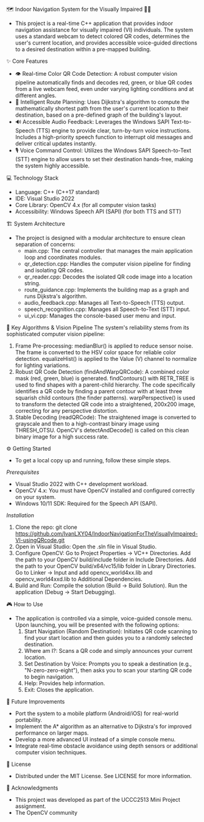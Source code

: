 🗺️ Indoor Navigation System for the Visually Impaired 🧑‍🦯
- This project is a real-time C++ application that provides indoor navigation assistance for visually impaired (VI) individuals. The system uses a standard webcam to detect colored QR codes, determines the user's current location, and provides accessible voice-guided directions to a desired destination within a pre-mapped building.

✨ Core Features
- 👁️ Real-time Color QR Code Detection: A robust computer vision pipeline automatically finds and decodes red, green, or blue QR codes from a live webcam feed, even under varying lighting conditions and at different angles.
- 🧠 Intelligent Route Planning: Uses Dijkstra's algorithm to compute the mathematically shortest path from the user's current location to their destination, based on a pre-defined graph of the building's layout.
- 🔊 Accessible Audio Feedback: Leverages the Windows SAPI Text-to-Speech (TTS) engine to provide clear, turn-by-turn voice instructions. Includes a high-priority speech function to interrupt old messages and deliver critical updates instantly.
- 🎙️ Voice Command Control: Utilizes the Windows SAPI Speech-to-Text (STT) engine to allow users to set their destination hands-free, making the system highly accessible.

💻 Technology Stack
- Language: C++ (C++17 standard)
- IDE: Visual Studio 2022
- Core Library: OpenCV 4.x (for all computer vision tasks)
- Accessibility: Windows Speech API (SAPI) (for both TTS and STT)

🏗️ System Architecture
- The project is designed with a modular architecture to ensure clean separation of concerns:
  - main.cpp: The central controller that manages the main application loop and coordinates modules.
  - qr_detection.cpp: Handles the computer vision pipeline for finding and isolating QR codes.
  - qr_reader.cpp: Decodes the isolated QR code image into a location string.
  - route_guidance.cpp: Implements the building map as a graph and runs Dijkstra's algorithm.
  - audio_feedback.cpp: Manages all Text-to-Speech (TTS) output.
  - speech_recognition.cpp: Manages all Speech-to-Text (STT) input.
  - ui_vi.cpp: Manages the console-based user menu and input.

🤖 Key Algorithms & Vision Pipeline
The system's reliability stems from its sophisticated computer vision pipeline:
1. Frame Pre-processing:
  medianBlur() is applied to reduce sensor noise.
  The frame is converted to the HSV color space for reliable color detection.
  equalizeHist() is applied to the Value (V) channel to normalize for lighting variations.
2. Robust QR Code Detection (findAndWarpQRCode):
  A combined color mask (red, green, blue) is generated.
  findContours() with RETR_TREE is used to find shapes with a parent-child hierarchy.
  The code specifically identifies a QR code by finding a parent contour with at least three squarish child contours (the finder patterns).
  warpPerspective() is used to transform the detected QR code into a straightened, 200x200 image, correcting for any perspective distortion.
3. Stable Decoding (readQRCode):
  The straightened image is converted to grayscale and then to a high-contrast binary image using THRESH_OTSU.
  OpenCV's detectAndDecode() is called on this clean binary image for a high success rate.

⚙️ Getting Started
- To get a local copy up and running, follow these simple steps.

*Prerequisites*
- Visual Studio 2022 with C++ development workload.
- OpenCV 4.x: You must have OpenCV installed and configured correctly on your system.
- Windows 10/11 SDK: Required for the Speech API (SAPI).

*Installation*
1. Clone the repo:
  git clone https://github.com/IvanLXY04/IndoorNavigationForTheVisuallyImpaired-VI-usingQRcode.git
2. Open in Visual Studio:
  Open the .sln file in Visual Studio.
3. Configure OpenCV:
  Go to Project Properties -> VC++ Directories.
  Add the path to your OpenCV build/include folder in Include Directories.
  Add the path to your OpenCV build/x64/vc15/lib folder in Library Directories.
  Go to Linker -> Input and add opencv_world4xx.lib and opencv_world4xxd.lib to Additional Dependencies.
4. Build and Run:
  Compile the solution (Build -> Build Solution).
  Run the application (Debug -> Start Debugging).

🎮 How to Use
- The application is controlled via a simple, voice-guided console menu. Upon launching, you will be presented with the following options:
  1. Start Navigation (Random Destination): Initiates QR code scanning to find your start location and then guides you to a randomly selected destination.
  2. Where am I?: Scans a QR code and simply announces your current location.
  3. Set Destination by Voice: Prompts you to speak a destination (e.g., "N-zero-zero-eight"), then asks you to scan your starting QR code to begin navigation.
  4. Help: Provides help information.
  5. Exit: Closes the application.

🚀 Future Improvements
- Port the system to a mobile platform (Android/iOS) for real-world portability.
- Implement the A* algorithm as an alternative to Dijkstra's for improved performance on larger maps.
- Develop a more advanced UI instead of a simple console menu.
- Integrate real-time obstacle avoidance using depth sensors or additional computer vision techniques.

📜 License
- Distributed under the MIT License. See LICENSE for more information.

🙏 Acknowledgments
- This project was developed as part of the UCCC2513 Mini Project assignment.
- The OpenCV community
